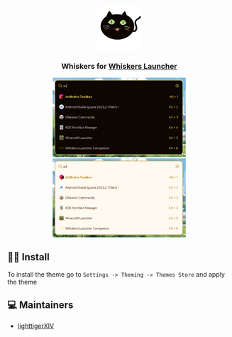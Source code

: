 <div align="center">

<img src="https://raw.githubusercontent.com/Whiskers-Color-Scheme/assets/main/logos/placeholder.png" width="100">

### Whiskers for [Whiskers Launcher](https://github.com/lighttigerXIV/whiskers-launcher)

<div>
    <img src="panther-preview.webp" width="300">
    <img src="tiger-preview.webp" width="300">
</div>
</div>

## 👷‍♂️ Install

To install the theme go to `Settings -> Theming -> Themes Store` and apply the theme

## 💻 Maintainers

- [lighttigerXIV](https://github.com/lighttigerXIV)
